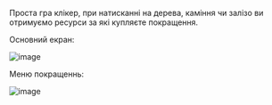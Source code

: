 Проста гра клікер, при натисканні на дерева, каміння чи залізо ви отримуємо ресурси за які купляєте покращення.

Основний екран:

![image](https://github.com/Pepsiqqq/Web_Clicker/assets/62497463/ff6afe8d-5177-432c-9140-b6b114f05b9a)

Меню покращеннь:

![image](https://github.com/Pepsiqqq/Web_Clicker/assets/62497463/e0354fee-08b1-4a15-9c61-a158f3214da3)
